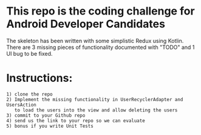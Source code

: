 # This repo is the coding challenge for Android Developer Candidates
The skeleton has been written with some simplistic Redux using Kotlin.
There are 3 missing pieces of functionality documented with "TODO"
and 1 UI bug to be fixed.

# Instructions:
    1) clone the repo
    2) Implement the missing functionality in UserRecyclerAdapter and UsersAction
       to load the users into the view and allow deleting the users
    3) commit to your Github repo
    4) send us the link to your repo so we can evaluate
    5) bonus if you write Unit Tests
